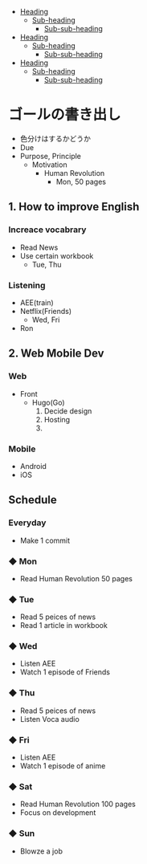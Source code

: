 - [Heading](#heading)
  * [Sub-heading](#sub-heading)
    + [Sub-sub-heading](#sub-sub-heading)
- [Heading](#heading-1)
  * [Sub-heading](#sub-heading-1)
    + [Sub-sub-heading](#sub-sub-heading-1)
- [Heading](#heading-2)
  * [Sub-heading](#sub-heading-2)
    + [Sub-sub-heading](#sub-sub-heading-2)

# ゴールの書き出し
- 色分けはするかどうか
- Due
- Purpose, Principle
  - Motivation
    - Human Revolution
      - Mon, 50 pages

## 1. How to improve English
### Increace vocabrary
- Read News
- Use certain workbook
  - Tue, Thu

### Listening
- AEE(train)
- Netflix(Friends)
  - Wed, Fri
- Ron

## 2. Web Mobile Dev
### Web
- Front
  - Hugo(Go)
    1. Decide design
    2. Hosting
    3. 

### Mobile
- Android
- iOS

## Schedule
### Everyday
  - Make 1 commit
### ◆ Mon
  - Read Human Revolution 50 pages
### ◆ Tue
  - Read 5 peices of news
  - Read 1 article in workbook
### ◆ Wed
  - Listen AEE
  - Watch 1 episode of Friends
### ◆ Thu
  - Read 5 peices of news
  - Listen Voca audio
### ◆ Fri
  - Listen AEE
  - Watch 1 episode of anime
### ◆ Sat
  - Read Human Revolution 100 pages
  - Focus on development
### ◆ Sun
  - Blowze a job
